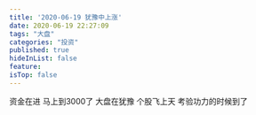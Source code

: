 ```yaml
---
title: '2020-06-19 犹豫中上涨'
date: 2020-06-19 22:27:09
tags: "大盘"
categories: "投资"
published: true
hideInList: false
feature: 
isTop: false
---
```

资金在进
马上到3000了
大盘在犹豫
个股飞上天
考验功力的时候到了
<!-- more -->
